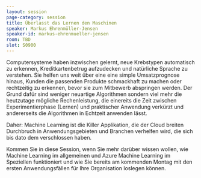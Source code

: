 ```yaml
---
layout: session
page-category: session
title: Überlasst das Lernen den Maschinen
speaker: Markus Ehrenmüller-Jensen
speaker-id: markus-ehrenmueller-jensen
room: TBD
slot: S0900
---
```


Computersysteme haben inzwischen gelernt, neue Krebstypen automatisch zu erkennen, Kreditkartenbetrug aufzudecken und natürliche Sprache zu verstehen. Sie helfen uns weit über eine eine simple Umsatzprognose hinaus, Kunden die passenden Produkte schmackhaft zu machen oder rechtzeitig zu erkennen, bevor sie zum Mitbewerb abspringen werden. Der Grund dafür sind weniger neuartige Algorithmen sondern viel mehr die heutzutage mögliche Rechenleistung, die einereits die Zeit zwischen Experimentierphase (Lernen) und praktischer Anwendung verkürzt und andererseits die Algorithmen in Echtzeit anwenden lässt.

Daher: Machine Learning ist die Killer Applikation, die der Cloud breiten Durchbruch in Anwendungsgebieten und Branchen verhelfen wird, die sich bis dato dem verschlossen haben.

Kommen Sie in diese Session, wenn Sie mehr darüber wissen wollen, wie Machine Learning im allgemeinen und Azure Machine Learning im Speziellen funktioniert und wie Sie bereits am kommenden Montag mit den ersten Anwendungsfällen für Ihre Organisation loslegen können.
